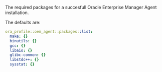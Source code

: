 The required packages for a succesfull Oracle Enterprise Manager Agent installation.

The defaults are:

```yaml
ora_profile::oem_agent::packages::list:
  make: {}
  binutils: {}
  gcc: {}
  libaio: {}
  glibc-common: {}
  libstdc++: {}
  sysstat: {}
```
